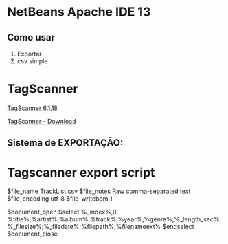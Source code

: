 # NetBeans Apache IDE 13

## Como usar

1. Exportar
2. csv simple

# TagScanner

[TagScanner 6.1.18](https://www.xdlab.ru/en/index.htm)

[TagScanner - Download](https://www.xdlab.ru/en/download.htm)

## Sistema de EXPORTAÇÃO:

# Tagscanner export script

$file_name TrackList.csv
$file_notes Raw comma-separated text
$file_encoding utf-8
$file_writebom 1

$document_open
$select %_index%,0
%title%;%artist%;%album%;%track%;%year%;%genre%;%_length_sec%;%_filesize%;%_filedate%;%filepath%;%filenameext%
$endselect
$document_close
